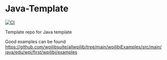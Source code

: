 # Java-Template
[![CI](https://github.com/Frc5572/Java-Template/actions/workflows/main.yml/badge.svg)](https://github.com/Frc5572/Java-Template/actions/workflows/main.yml)


Template repo for Java template

Good examples can be found https://github.com/wpilibsuite/allwpilib/tree/main/wpilibjExamples/src/main/java/edu/wpi/first/wpilibj/examples
